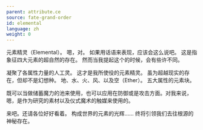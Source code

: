 ```yaml
---
parent: attribute.ce
source: fate-grand-order
id: elemental
language: zh
weight: 0
---
```


元素精灵（Elemental）。
嗯，对。
如果用话语来表现，应该会这么说吧。
这是指象征四大元素的超自然的存在。
然而当我提起这个的时候，会有些许不同。

凝聚了各属性力量的人工灵。
这才是我所使役的元素精灵。
虽为超越现实的存在，但却不是幻想种。
地、水、火、风、以及空（Ether）。
五大属性的元素块。

既可以当做储蓄魔力的池来使用，也可以应用在防御或是攻击方面。对我来说，嗯，是作为研究的素材以及仪式魔术的触媒来使用的。

来吧。还请各位好好看着。
构成世界的元素的光辉……
终将引领我们去往根源的神秘存在。
